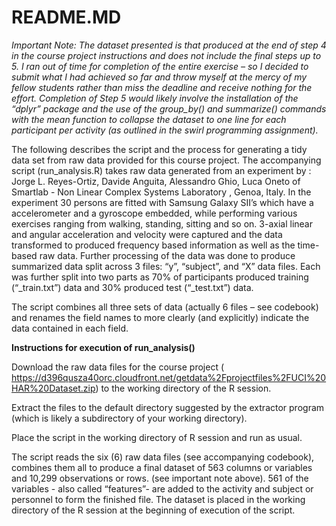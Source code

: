 # README.MD
*_Important Note:
The dataset presented is that produced at the end of step 4 in the course project instructions and does not include the final steps up to 5.  I ran out of time for completion of the entire exercise – so I decided to submit what I had achieved so far and throw myself at the mercy of my fellow students rather than miss the deadline and receive nothing for the effort.
Completion of Step 5 would likely involve the installation of the “dplyr” package and the use of the group_by() and summarize() commands with the mean function to collapse the dataset to one line for each participant per activity (as outlined in the swirl programming assignment)._*

The following describes the script and the process for generating a tidy data set from raw data provided for this course project.
The accompanying script (run_analysis.R) takes raw data generated from an experiment by : Jorge L. Reyes-Ortiz, Davide Anguita, Alessandro Ghio, Luca Oneto of Smartlab - Non Linear Complex Systems Laboratory , Genoa, Italy.  In the experiment 30 persons are fitted with Samsung Galaxy SII’s which have a accelerometer and a gyroscope embedded, while performing various exercises ranging from walking, standing, sitting and so on.  3-axial linear and angular acceleration and velocity were captured and the data transformed to produced frequency based information as well as the time-based raw data.  Further processing of the data was done to produce summarized data split across 3 files: “y”,  “subject”,  and “X” data files. Each was further split into two parts as 70% of participants produced training (“_train.txt”) data and 30% produced test (“_test.txt”) data.

The script combines all three sets of data (actually 6 files – see codebook) and renames the field names to more clearly (and explicitly) indicate the data contained in each field.

**Instructions for execution of run_analysis()**

Download the raw data files for the course project (
https://d396qusza40orc.cloudfront.net/getdata%2Fprojectfiles%2FUCI%20HAR%20Dataset.zip) to the working directory of the R session.

Extract the files to the default directory suggested by the extractor program (which is likely a subdirectory of your working directory).

Place the script in the working directory of R session and run as usual. 

The script reads the six (6) raw data files (see accompanying codebook), combines them all to produce a final dataset of 563 columns or variables and 10,299 observations or rows. (see important note above).  561 of the variables - also called “features”-  are added to the activity and subject or personnel to form the finished file. The dataset is placed in the working directory of the R session at the beginning of execution of the script.
